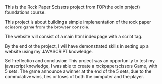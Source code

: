 This is the Rock Paper Scissors project from TOP(the odin project) foundations course.

This project is about building a simple implementation of the rock paper scissors game from the browser console.

The website will consist of a main html index page with a script tag. 

By the end of the project, I will have demonstrated skills in setting up a website using my JAVASCRIPT knowledge.


Self-reflection and conclusion:
This project was an opportunity to test my javascript knowledge, I was able to create a rockpaperscissors Game, with 5 sets.
The game announce a winner at the end of the 5 sets, due to the commulative wins, ties or loses of both the computer and the player. 